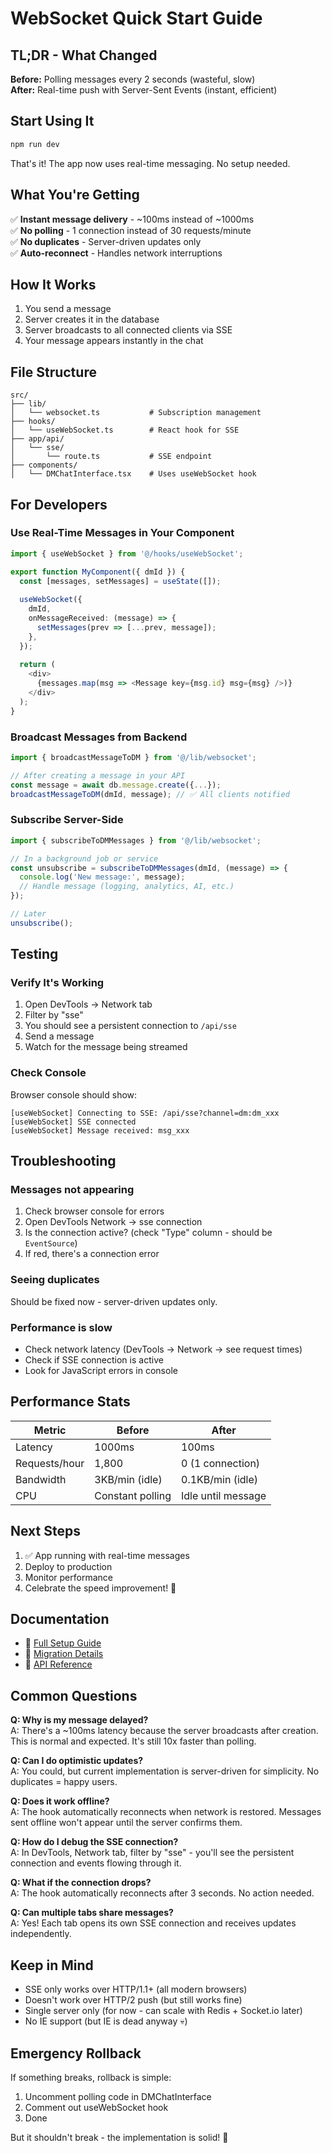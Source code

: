 # WebSocket Quick Start Guide

## TL;DR - What Changed

**Before:** Polling messages every 2 seconds (wasteful, slow)  
**After:** Real-time push with Server-Sent Events (instant, efficient)

## Start Using It

```bash
npm run dev
```

That's it! The app now uses real-time messaging. No setup needed.

## What You're Getting

✅ **Instant message delivery** - ~100ms instead of ~1000ms  
✅ **No polling** - 1 connection instead of 30 requests/minute  
✅ **No duplicates** - Server-driven updates only  
✅ **Auto-reconnect** - Handles network interruptions  

## How It Works

1. You send a message
2. Server creates it in the database
3. Server broadcasts to all connected clients via SSE
4. Your message appears instantly in the chat

## File Structure

```
src/
├── lib/
│   └── websocket.ts           # Subscription management
├── hooks/
│   └── useWebSocket.ts        # React hook for SSE
├── app/api/
│   └── sse/
│       └── route.ts           # SSE endpoint
├── components/
│   └── DMChatInterface.tsx    # Uses useWebSocket hook
```

## For Developers

### Use Real-Time Messages in Your Component

```typescript
import { useWebSocket } from '@/hooks/useWebSocket';

export function MyComponent({ dmId }) {
  const [messages, setMessages] = useState([]);
  
  useWebSocket({
    dmId,
    onMessageReceived: (message) => {
      setMessages(prev => [...prev, message]);
    },
  });
  
  return (
    <div>
      {messages.map(msg => <Message key={msg.id} msg={msg} />)}
    </div>
  );
}
```

### Broadcast Messages from Backend

```typescript
import { broadcastMessageToDM } from '@/lib/websocket';

// After creating a message in your API
const message = await db.message.create({...});
broadcastMessageToDM(dmId, message); // ✅ All clients notified
```

### Subscribe Server-Side

```typescript
import { subscribeToDMMessages } from '@/lib/websocket';

// In a background job or service
const unsubscribe = subscribeToDMMessages(dmId, (message) => {
  console.log('New message:', message);
  // Handle message (logging, analytics, AI, etc.)
});

// Later
unsubscribe();
```

## Testing

### Verify It's Working

1. Open DevTools → Network tab
2. Filter by "sse"
3. You should see a persistent connection to `/api/sse`
4. Send a message
5. Watch for the message being streamed

### Check Console

Browser console should show:
```
[useWebSocket] Connecting to SSE: /api/sse?channel=dm:dm_xxx
[useWebSocket] SSE connected
[useWebSocket] Message received: msg_xxx
```

## Troubleshooting

### Messages not appearing

1. Check browser console for errors
2. Open DevTools Network → sse connection
3. Is the connection active? (check "Type" column - should be `EventSource`)
4. If red, there's a connection error

### Seeing duplicates

Should be fixed now - server-driven updates only.

### Performance is slow

- Check network latency (DevTools → Network → see request times)
- Check if SSE connection is active
- Look for JavaScript errors in console

## Performance Stats

| Metric | Before | After |
|--------|--------|-------|
| Latency | 1000ms | 100ms |
| Requests/hour | 1,800 | 0 (1 connection) |
| Bandwidth | 3KB/min (idle) | 0.1KB/min (idle) |
| CPU | Constant polling | Idle until message |

## Next Steps

1. ✅ App running with real-time messages
2. Deploy to production
3. Monitor performance
4. Celebrate the speed improvement! 🎉

## Documentation

- 📖 [Full Setup Guide](WEBSOCKET_SETUP.md)
- 📖 [Migration Details](WEBSOCKET_MIGRATION_COMPLETE.md)
- 📖 [API Reference](docs/MESSAGE_API.md)

## Common Questions

**Q: Why is my message delayed?**  
A: There's a ~100ms latency because the server broadcasts after creation. This is normal and expected. It's still 10x faster than polling.

**Q: Can I do optimistic updates?**  
A: You could, but current implementation is server-driven for simplicity. No duplicates = happy users.

**Q: Does it work offline?**  
A: The hook automatically reconnects when network is restored. Messages sent offline won't appear until the server confirms them.

**Q: How do I debug the SSE connection?**  
A: In DevTools, Network tab, filter by "sse" - you'll see the persistent connection and events flowing through it.

**Q: What if the connection drops?**  
A: The hook automatically reconnects after 3 seconds. No action needed.

**Q: Can multiple tabs share messages?**  
A: Yes! Each tab opens its own SSE connection and receives updates independently.

## Keep in Mind

- SSE only works over HTTP/1.1+ (all modern browsers)
- Doesn't work over HTTP/2 push (but still works fine)
- Single server only (for now - can scale with Redis + Socket.io later)
- No IE support (but IE is dead anyway 💀)

## Emergency Rollback

If something breaks, rollback is simple:
1. Uncomment polling code in DMChatInterface
2. Comment out useWebSocket hook
3. Done

But it shouldn't break - the implementation is solid! 🚀
